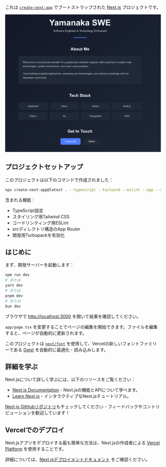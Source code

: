 これは [`create-next-app`](https://nextjs.org/docs/app/api-reference/cli/create-next-app) でブートストラップされた [Next.js](https://nextjs.org) プロジェクトです。

![Website Screenshot](docs/screenshot.png)

## プロジェクトセットアップ

このプロジェクトは以下のコマンドで作成されました：

```bash
npx create-next-app@latest . --typescript --tailwind --eslint --app --src-dir --import-alias "@/*"
```

含まれる機能：
- TypeScript設定
- スタイリング用Tailwind CSS
- コードリンティング用ESLint
- srcディレクトリ構造のApp Router
- 開発用Turbopackを有効化

## はじめに

まず、開発サーバーを起動します：

```bash
npm run dev
# または
yarn dev
# または
pnpm dev
# または
bun dev
```

ブラウザで [http://localhost:3000](http://localhost:3000) を開いて結果を確認してください。

`app/page.tsx` を変更することでページの編集を開始できます。ファイルを編集すると、ページが自動的に更新されます。

このプロジェクトは [`next/font`](https://nextjs.org/docs/app/building-your-application/optimizing/fonts) を使用して、Vercelの新しいフォントファミリーである [Geist](https://vercel.com/font) を自動的に最適化・読み込みします。

## 詳細を学ぶ

Next.jsについて詳しく学ぶには、以下のリソースをご覧ください：

- [Next.js Documentation](https://nextjs.org/docs) - Next.jsの機能とAPIについて学べます。
- [Learn Next.js](https://nextjs.org/learn) - インタラクティブなNext.jsチュートリアル。

[Next.js GitHubリポジトリ](https://github.com/vercel/next.js)もチェックしてください - フィードバックやコントリビューションを歓迎しています！

## Vercelでのデプロイ

Next.jsアプリをデプロイする最も簡単な方法は、Next.jsの作成者による [Vercel Platform](https://vercel.com/new?utm_medium=default-template&filter=next.js&utm_source=create-next-app&utm_campaign=create-next-app-readme) を使用することです。

詳細については、[Next.jsデプロイメントドキュメント](https://nextjs.org/docs/app/building-your-application/deploying) をご確認ください。
